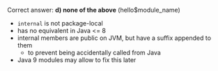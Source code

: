 Correct answer: **d) none of the above** (hello$module_name)

* `internal` is not package-local 
* has no equivalent in Java <= 8
* internal members are public on JVM, but have a suffix appended to them
  - to prevent being accidentally called from Java
* Java 9 modules may allow to fix this later  
